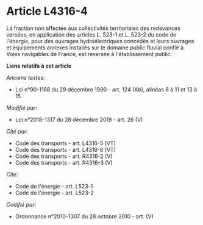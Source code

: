 # Article L4316-4

La fraction non affectée aux collectivités territoriales des redevances versées, en application des articles L. 523-1 et L.
523-2 du code de l'énergie, pour des ouvrages hydroélectriques concédés et leurs ouvrages et équipements annexes installés
sur le domaine public fluvial confié à Voies navigables de France, est reversée à l'établissement public.

**Liens relatifs à cet article**

_Anciens textes_:

  - Loi n°90-1168 du 29 décembre 1990 - art. 124 (Ab), alinéas 6 à 11 et 13 à 15

_Modifié par_:

  - Loi n°2018-1317 du 28 décembre 2018 - art. 26 (V)

_Cité par_:

  - Code des transports - art. L4316-5 (VT)
  - Code des transports - art. L4316-8 (VT)
  - Code des transports - art. R4316-2 (V)
  - Code des transports - art. R4316-3 (V)

_Cite_:

  - Code de l'énergie - art. L523-1
  - Code de l'énergie - art. L523-2

_Codifié par_:

  - Ordonnance n°2010-1307 du 28 octobre 2010 - art. (V)
